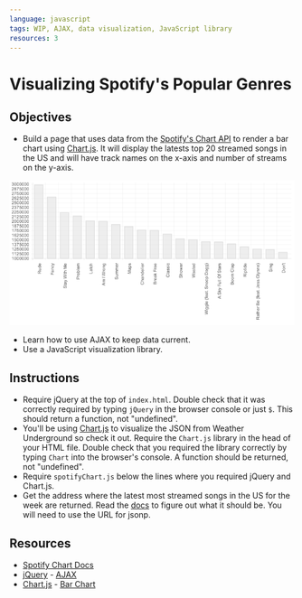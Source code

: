 ```yaml
---
language: javascript
tags: WIP, AJAX, data visualization, JavaScript library
resources: 3
---
```


# Visualizing Spotify's Popular Genres

## Objectives
* Build a page that uses data from the [Spotify's Chart API](http://charts.spotify.com/docs) to render a bar chart using [Chart.js](http://chartkick.com/). It will display the latests top 20 streamed songs in the US and will have track names on the x-axis and number of streams on the y-axis.

![example pic](/images/example.png "Pic of Example")

* Learn how to use AJAX to keep data current.
* Use a JavaScript visualization library.

## Instructions
* Require jQuery at the top of `index.html`. Double check that it was correctly required by typing `jQuery` in the browser console or just `$`. This should return a function, not "undefined".
* You'll be using [Chart.js](http://www.chartjs.org/) to visualize the JSON from Weather Underground so check it out. Require the `Chart.js` library in the head of your HTML file. Double check that you required the library correctly by typing `Chart` into the browser's console. A function should be returned, not "undefined".
* Require `spotifyChart.js` below the lines where you required jQuery and Chart.js.
* Get the address where the latest most streamed songs in the US for the week are returned. Read the [docs](http://charts.spotify.com/docs) to figure out what it should be. You will need to use the URL for jsonp.


## Resources

* [Spotify Chart Docs](http://charts.spotify.com/docs)
* [jQuery](http://api.jquery.com/) - [AJAX](http://api.jquery.com/jquery.ajax/)
* [Chart.js](http://www.chartjs.org/docs/#getting-started) - [Bar Chart](http://www.chartjs.org/docs/#bar-chart-example-usage)

